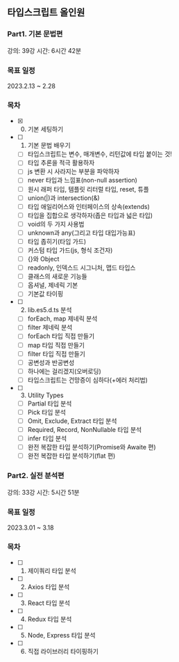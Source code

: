 ## 타입스크립트 올인원

### Part1. 기본 문법편

강의: 39강
시간: 6시간 42분

### 목표 일정

2023.2.13 ~ 2.28

### 목차

- [x] 0. 기본 세팅하기
- [ ] 1. 기본 문법 배우기
  - [ ] 타입스크립트는 변수, 매개변수, 리턴값에 타입 붙이는 것!
  - [ ] 타입 추론을 적극 활용하자
  - [ ] js 변환 시 사라지는 부분을 파악하자
  - [ ] never 타입과 느낌표(non-null assertion)
  - [ ] 원시 래퍼 타입, 템플릿 리터럴 타입, reset, 튜플
  - [ ] union(|)과 intersection(&)
  - [ ] 타입 애일리어스와 인터페이스의 상속(extends)
  - [ ] 타입을 집합으로 생각하자(좁은 타입과 넓은 타입)
  - [ ] void의 두 가지 사용법
  - [ ] unknown과 any(그리고 타입 대입가능표)
  - [ ] 타입 좁히기(타입 가드)
  - [ ] 커스텀 타입 가드(js, 형식 조건자)
  - [ ] {}와 Object
  - [ ] readonly, 인덱스드 시그니처, 맵드 타입스
  - [ ] 클래스의 새로운 기능들
  - [ ] 옵셔널, 제네릭 기본
  - [ ] 기본값 타이핑
- [ ] 2. lib.es5.d.ts 분석
  - [ ] forEach, map 제네릭 분석
  - [ ] filter 제네릭 분석
  - [ ] forEach 타입 직접 만들기
  - [ ] map 타입 직접 만들기
  - [ ] filter 타입 직접 만들기
  - [ ] 공변성과 반공변성
  - [ ] 하나에는 걸리겠지(오버로딩)
  - [ ] 타입스크립트는 건망증이 심하다(+에러 처리법)
- [ ] 3. Utility Types
  - [ ] Partial 타입 분석
  - [ ] Pick 타입 분석
  - [ ] Omit, Exclude, Extract 타입 분석
  - [ ] Required, Record, NonNullable 타입 분석
  - [ ] infer 타입 분석
  - [ ] 완전 복잡한 타입 분석하기(Promise와 Awaite 편)
  - [ ] 완전 복잡한 타입 분석하기(flat 편)

### Part2. 실전 분석편

강의: 33강
시간: 5시간 51분

### 목표 일정

2023.3.01 ~ 3.18

### 목차

- [ ] 1. 제이쿼리 타입 분석
- [ ] 2. Axios 타입 분석
- [ ] 3. React 타입 분석
- [ ] 4. Redux 타입 분석
- [ ] 5. Node, Express 타입 분석
- [ ] 6. 직접 라이브러리 타이핑하기
